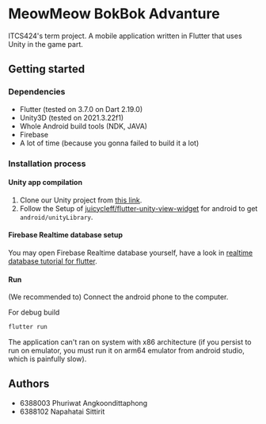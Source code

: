 # MeowMeow BokBok Advanture

ITCS424's term project. A mobile application written in Flutter that uses Unity in the game part.

## Getting started

### Dependencies

- Flutter (tested on 3.7.0 on Dart 2.19.0)
- Unity3D (tested on 2021.3.22f1)
- Whole Android build tools (NDK, JAVA)
- Firebase
- A lot of time (because you gonna failed to build it a lot)

### Installation process

#### Unity app compilation

1. Clone our Unity project from [this link](http://www.example.com).
2. Follow the Setup of [juicycleff/flutter-unity-view-widget](https://github.com/juicycleff/flutter-unity-view-widget) for android to get `android/unityLibrary`.

#### Firebase Realtime database setup

You may open Firebase Realtime database yourself, have a look in [realtime database tutorial for flutter](https://firebase.google.com/docs/database/flutter/start).

#### Run

(We recommended to) Connect the android phone to the computer.

For debug build

```bash
flutter run
```

The application can't ran on system with x86 architecture (if you persist to run on emulator, you must run it on arm64 emulator from android studio, which is painfully slow).

## Authors

- 6388003 Phuriwat Angkoondittaphong
- 6388102 Napahatai Sittirit

